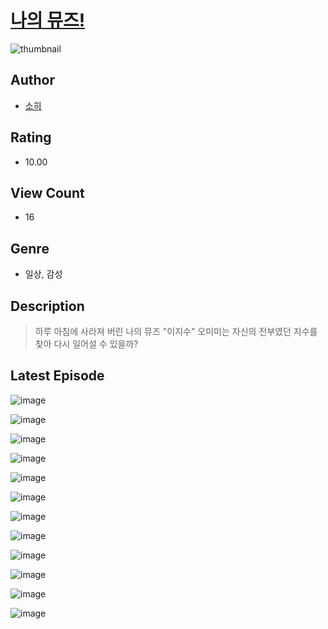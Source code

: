# [나의 뮤즈!](https://comic.naver.com/bestChallenge/list?titleId=810432)
![thumbnail](https://image-comic.pstatic.net/user_contents_data/challenge_comic/2023/05/25/349458/upload_3833184937351524916_480x623.jpeg)

## Author
- [소히](https://comic.naver.com/artistTitle?id=349458)

## Rating
- 10.00

## View Count
- 16

## Genre
- 일상, 감성

## Description
> 하루 아침에 사라져 버린 나의 뮤즈 "이지수" 오미미는 자신의 전부였던 지수를 찾아 다시 일어설 수 있을까?


## Latest Episode
![image](https://image-comic.pstatic.net/user_contents_data/challenge_comic/2023/05/25/349458/upload_3545566770921681969.jpeg)

![image](https://image-comic.pstatic.net/user_contents_data/challenge_comic/2023/05/25/349458/upload_3691035470713141560.jpeg)

![image](https://image-comic.pstatic.net/user_contents_data/challenge_comic/2023/05/25/349458/upload_3630523864672776503.jpeg)

![image](https://image-comic.pstatic.net/user_contents_data/challenge_comic/2023/05/25/349458/upload_7364622549121380963.jpeg)

![image](https://image-comic.pstatic.net/user_contents_data/challenge_comic/2023/05/25/349458/upload_3990812019559772215.jpeg)

![image](https://image-comic.pstatic.net/user_contents_data/challenge_comic/2023/05/25/349458/upload_7077183850654282086.jpeg)

![image](https://image-comic.pstatic.net/user_contents_data/challenge_comic/2023/05/25/349458/upload_7366028854608016994.jpeg)

![image](https://image-comic.pstatic.net/user_contents_data/challenge_comic/2023/05/25/349458/upload_3631362973188175460.jpeg)

![image](https://image-comic.pstatic.net/user_contents_data/challenge_comic/2023/05/25/349458/upload_4121415116675835494.jpeg)

![image](https://image-comic.pstatic.net/user_contents_data/challenge_comic/2023/05/25/349458/upload_7149808802117990201.jpeg)

![image](https://image-comic.pstatic.net/user_contents_data/challenge_comic/2023/05/25/349458/upload_7149009649666700338.jpeg)

![image](https://image-comic.pstatic.net/user_contents_data/challenge_comic/2023/05/25/349458/upload_3487536771198171441.jpeg)
